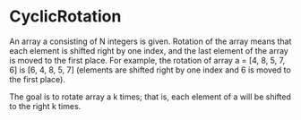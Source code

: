 # CyclicRotation
An array a consisting of N integers is given. Rotation of the array means that each element is shifted right by one index, and the last element of the array is moved to the first place. For example, the rotation of array a = [4, 8, 5, 7, 6] is [6, 4, 8, 5, 7] (elements are shifted right by one index and 6 is moved to the first place).

The goal is to rotate array a k times; that is, each element of a will be shifted to the right k times.
